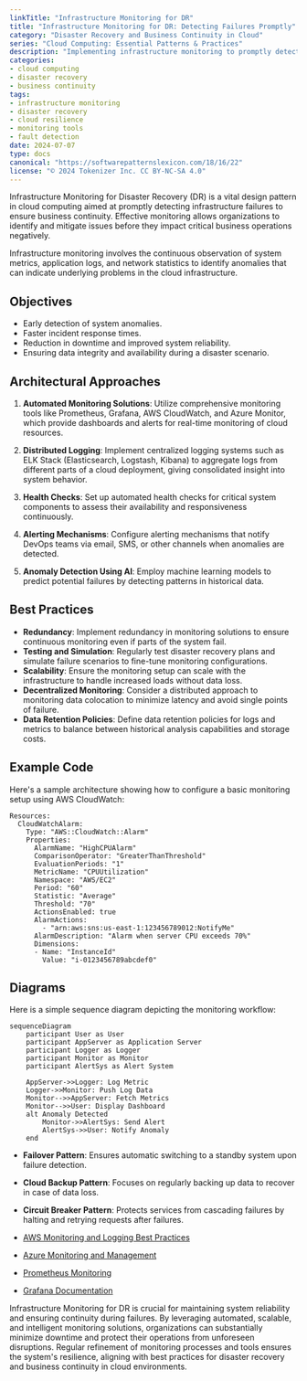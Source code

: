 ```yaml
---
linkTitle: "Infrastructure Monitoring for DR"
title: "Infrastructure Monitoring for DR: Detecting Failures Promptly"
category: "Disaster Recovery and Business Continuity in Cloud"
series: "Cloud Computing: Essential Patterns & Practices"
description: "Implementing infrastructure monitoring to promptly detect failures and ensure business continuity in cloud environments."
categories:
- cloud computing
- disaster recovery
- business continuity
tags:
- infrastructure monitoring
- disaster recovery
- cloud resilience
- monitoring tools
- fault detection
date: 2024-07-07
type: docs
canonical: "https://softwarepatternslexicon.com/18/16/22"
license: "© 2024 Tokenizer Inc. CC BY-NC-SA 4.0"
---
```



Infrastructure Monitoring for Disaster Recovery (DR) is a vital design pattern in cloud computing aimed at promptly detecting infrastructure failures to ensure business continuity. Effective monitoring allows organizations to identify and mitigate issues before they impact critical business operations negatively.


Infrastructure monitoring involves the continuous observation of system metrics, application logs, and network statistics to identify anomalies that can indicate underlying problems in the cloud infrastructure. 

## Objectives

- Early detection of system anomalies.
- Faster incident response times.
- Reduction in downtime and improved system reliability.
- Ensuring data integrity and availability during a disaster scenario.

## Architectural Approaches

1. **Automated Monitoring Solutions**: Utilize comprehensive monitoring tools like Prometheus, Grafana, AWS CloudWatch, and Azure Monitor, which provide dashboards and alerts for real-time monitoring of cloud resources.

2. **Distributed Logging**: Implement centralized logging systems such as ELK Stack (Elasticsearch, Logstash, Kibana) to aggregate logs from different parts of a cloud deployment, giving consolidated insight into system behavior.

3. **Health Checks**: Set up automated health checks for critical system components to assess their availability and responsiveness continuously.

4. **Alerting Mechanisms**: Configure alerting mechanisms that notify DevOps teams via email, SMS, or other channels when anomalies are detected.

5. **Anomaly Detection Using AI**: Employ machine learning models to predict potential failures by detecting patterns in historical data.

## Best Practices

- **Redundancy**: Implement redundancy in monitoring solutions to ensure continuous monitoring even if parts of the system fail.
- **Testing and Simulation**: Regularly test disaster recovery plans and simulate failure scenarios to fine-tune monitoring configurations.
- **Scalability**: Ensure the monitoring setup can scale with the infrastructure to handle increased loads without data loss.
- **Decentralized Monitoring**: Consider a distributed approach to monitoring data colocation to minimize latency and avoid single points of failure.
- **Data Retention Policies**: Define data retention policies for logs and metrics to balance between historical analysis capabilities and storage costs.

## Example Code

Here's a sample architecture showing how to configure a basic monitoring setup using AWS CloudWatch:

```aws cloudformation
Resources:
  CloudWatchAlarm:
    Type: "AWS::CloudWatch::Alarm"
    Properties: 
      AlarmName: "HighCPUAlarm"
      ComparisonOperator: "GreaterThanThreshold"
      EvaluationPeriods: "1"
      MetricName: "CPUUtilization"
      Namespace: "AWS/EC2"
      Period: "60"
      Statistic: "Average"
      Threshold: "70"
      ActionsEnabled: true
      AlarmActions:
        - "arn:aws:sns:us-east-1:123456789012:NotifyMe"
      AlarmDescription: "Alarm when server CPU exceeds 70%"
      Dimensions: 
      - Name: "InstanceId"
        Value: "i-0123456789abcdef0"
```

## Diagrams

Here is a simple sequence diagram depicting the monitoring workflow:

```mermaid
sequenceDiagram
    participant User as User
    participant AppServer as Application Server
    participant Logger as Logger
    participant Monitor as Monitor
    participant AlertSys as Alert System

    AppServer->>Logger: Log Metric
    Logger->>Monitor: Push Log Data
    Monitor-->>AppServer: Fetch Metrics
    Monitor-->>User: Display Dashboard
    alt Anomaly Detected
        Monitor->>AlertSys: Send Alert
        AlertSys->>User: Notify Anomaly
    end
```


- **Failover Pattern**: Ensures automatic switching to a standby system upon failure detection.
- **Cloud Backup Pattern**: Focuses on regularly backing up data to recover in case of data loss.
- **Circuit Breaker Pattern**: Protects services from cascading failures by halting and retrying requests after failures.


- [AWS Monitoring and Logging Best Practices](https://aws.amazon.com/architecture/well-architected/framework/)
- [Azure Monitoring and Management](https://docs.microsoft.com/en-us/azure/)
- [Prometheus Monitoring](https://prometheus.io/)
- [Grafana Documentation](https://grafana.com/docs/)


Infrastructure Monitoring for DR is crucial for maintaining system reliability and ensuring continuity during failures. By leveraging automated, scalable, and intelligent monitoring solutions, organizations can substantially minimize downtime and protect their operations from unforeseen disruptions. Regular refinement of monitoring processes and tools ensures the system's resilience, aligning with best practices for disaster recovery and business continuity in cloud environments.
